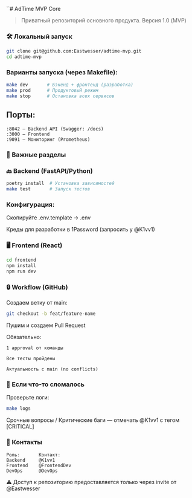 ``# AdTime MVP Core

> Приватный репозиторий основного продукта. Версия 1.0 (MVP)

###  🛠️ Локальный запуск

```bash
git clone git@github.com:Eastwesser/adtime-mvp.git
cd adtime-mvp
```

###  Варианты запуска (через Makefile):

```bash
make dev       # Бэкенд + фронтенд (разработка)
make prod      # Продуктовый режим
make stop      # Остановка всех сервисов
```

## Порты:
```text
:8042 — Backend API (Swagger: /docs)
:3000 — Frontend
:9091 — Мониторинг (Prometheus)
```
### 📌 Важные разделы

### 🔙 Backend (FastAPI/Python)
```bash
poetry install  # Установка зависимостей
make test       # Запуск тестов
```

### Конфигурация:

Скопируйте .env.template → .env

Креды для разработки в 1Password (запросить у @K1vv1)

### 🖥 Frontend (React)
```bash
cd frontend
npm install
npm run dev
```

### 🔒 Workflow (GitHub)

Создаем ветку от main:

```bash
git checkout -b feat/feature-name
```
Пушим и создаем Pull Request

Обязательно:
```text
1 approval от команды

Все тесты пройдены

Актуальность с main (no conflicts)
```

### 🚨 Если что-то сломалось
Проверьте логи:

```bash
make logs
```

Срочные вопросы / Критические баги — отмечать @K1vv1 с тегом [CRITICAL]

### 📍 Контакты
```text
Роль:	    Контакт:
Backend	    @K1vv1
Frontend	@FrontendDev
DevOps	    @DevOps
```

⚠️ Доступ к репозиторию предоставляется только через invite от @Eastwesser